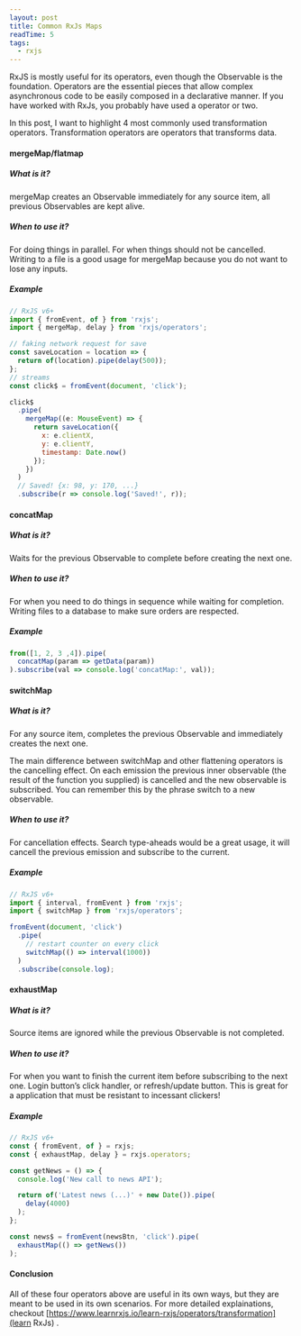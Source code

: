 ```yaml
---
layout: post
title: Common RxJs Maps
readTime: 5
tags:
  - rxjs
---
```


RxJS is mostly useful for its operators, even though the Observable is the foundation. Operators are the essential pieces that allow complex asynchronous code to be easily composed in a declarative manner. If you have worked
with RxJs, you probably have used a operator or two.

In this post, I want to highlight 4 most commonly used transformation operators. Transformation operators are operators that transforms data.


#### mergeMap/flatmap

##### What is it?

mergeMap creates an Observable immediately for any source item, all previous Observables are kept alive.

##### When to use it?

For doing things in parallel. For when things should not be cancelled. Writing to a file is a good usage for mergeMap because you do not want to lose any inputs.

##### Example

```javascript
// RxJS v6+
import { fromEvent, of } from 'rxjs';
import { mergeMap, delay } from 'rxjs/operators';

// faking network request for save
const saveLocation = location => {
  return of(location).pipe(delay(500));
};
// streams
const click$ = fromEvent(document, 'click');

click$
  .pipe(
    mergeMap((e: MouseEvent) => {
      return saveLocation({
        x: e.clientX,
        y: e.clientY,
        timestamp: Date.now()
      });
    })
  )
  // Saved! {x: 98, y: 170, ...}
  .subscribe(r => console.log('Saved!', r));
```

#### concatMap

##### What is it?

Waits for the previous Observable to complete before creating the next one. 

##### When to use it?

For when you need to do things in sequence while waiting for completion. Writing files to a database to make sure orders are respected.

##### Example

```javascript
from([1, 2, 3 ,4]).pipe(
  concatMap(param => getData(param))
).subscribe(val => console.log('concatMap:', val));
```


#### switchMap

##### What is it?

For any source item, completes the previous Observable and immediately creates the next one. 

The main difference between switchMap and other flattening operators is the cancelling effect. 
On each emission the previous inner observable (the result of the function you supplied) is cancelled and the new observable is subscribed. 
You can remember this by the phrase switch to a new observable.

##### When to use it?

For cancellation effects. Search type-aheads would be a great usage, it will cancell the previous emission and subscribe to the current.

##### Example

```javascript
// RxJS v6+
import { interval, fromEvent } from 'rxjs';
import { switchMap } from 'rxjs/operators';

fromEvent(document, 'click')
  .pipe(
    // restart counter on every click
    switchMap(() => interval(1000))
  )
  .subscribe(console.log);
```

#### exhaustMap

##### What is it?

Source items are ignored while the previous Observable is not completed.

##### When to use it?

For when you want to finish the current item before subscribing to the next one. Login button’s click handler, or refresh/update button.
This is great for a application that must be resistant to incessant clickers!

##### Example

```javascript
// RxJS v6+
const { fromEvent, of } = rxjs;
const { exhaustMap, delay } = rxjs.operators;

const getNews = () => {
  console.log('New call to news API');

  return of('Latest news (...)' + new Date()).pipe(
    delay(4000)
  );
};

const news$ = fromEvent(newsBtn, 'click').pipe(
  exhaustMap(() => getNews())
);
```

#### Conclusion

All of these four operators above are useful in its own ways, but they are meant to be used in its own scenarios. For more detailed explainations, checkout [https://www.learnrxjs.io/learn-rxjs/operators/transformation](learn RxJs) .
